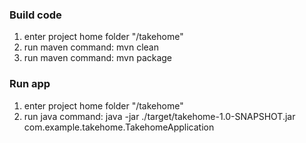 ### Build code
1. enter project home folder "/takehome"
2. run maven command: mvn clean
3. run maven command: mvn package


### Run app
1. enter project home folder "/takehome"
2. run java command: java -jar ./target/takehome-1.0-SNAPSHOT.jar com.example.takehome.TakehomeApplication